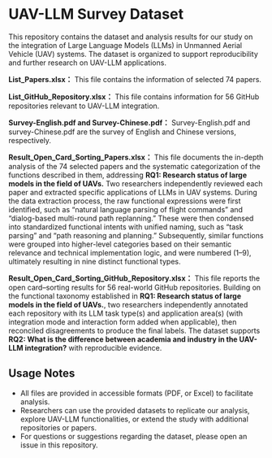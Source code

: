 # UAV-LLM Survey Dataset

This repository contains the dataset and analysis results for our study on the integration of Large Language Models (LLMs) in Unmanned Aerial Vehicle (UAV) systems. The dataset is organized to support reproducibility and further research on UAV-LLM applications.

**List_Papers.xlsx：** This file contains the information of selected 74 papers.

**List_GitHub_Repository.xlsx：** This file contains information for 56 GitHub repositories relevant to UAV-LLM integration.

**Survey-English.pdf and Survey-Chinese.pdf：** Survey-English.pdf and survey-Chinese.pdf are the survey of English and Chinese versions, respectively.

**Result_Open_Card_Sorting_Papers.xlsx：** This file documents the in-depth analysis of the 74 selected papers and the systematic categorization of the functions described in them, addressing **RQ1: Research status of large models in the field of UAVs.** Two researchers independently reviewed each paper and extracted specific applications of LLMs in UAV systems. During the data extraction process, the raw functional expressions were first identified, such as “natural language parsing of flight commands” and “dialog-based multi-round path replanning.” These were then condensed into standardized functional intents with unified naming, such as “task parsing” and “path reasoning and planning.” Subsequently, similar functions were grouped into higher-level categories based on their semantic relevance and technical implementation logic, and were numbered (1–9), ultimately resulting in nine distinct functional types.

**Result_Open_Card_Sorting_GitHub_Repository.xlsx：** This file reports the open card–sorting results for 56 real-world GitHub repositories. Building on the functional taxonomy established in **RQ1: Research status of large models in the field of UAVs.**, two researchers independently annotated each repository with its LLM task type(s) and application area(s) (with integration mode and interaction form added when applicable), then reconciled disagreements to produce the final labels. The dataset supports **RQ2: What is the difference between academia and industry in the UAV-LLM integration?** with reproducible evidence.

## Usage Notes
- All files are provided in accessible formats (PDF, or Excel) to facilitate analysis.  
- Researchers can use the provided datasets to replicate our analysis, explore UAV-LLM functionalities, or extend the study with additional repositories or papers.  
- For questions or suggestions regarding the dataset, please open an issue in this repository.
